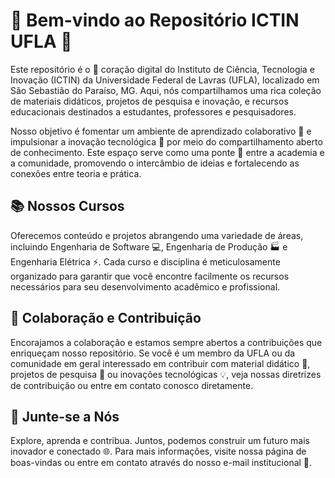 # 🚀 Bem-vindo ao Repositório ICTIN UFLA 🚀

Este repositório é o 💖 coração digital do Instituto de Ciência, Tecnologia e Inovação (ICTIN) da Universidade Federal de Lavras (UFLA), localizado em São Sebastião do Paraíso, MG. Aqui, nós compartilhamos uma rica coleção de materiais didáticos, projetos de pesquisa e inovação, e recursos educacionais destinados a estudantes, professores e pesquisadores.

Nosso objetivo é fomentar um ambiente de aprendizado colaborativo 🤝 e impulsionar a inovação tecnológica 🌟 por meio do compartilhamento aberto de conhecimento. Este espaço serve como uma ponte 🌉 entre a academia e a comunidade, promovendo o intercâmbio de ideias e fortalecendo as conexões entre teoria e prática.

## 📚 Nossos Cursos

Oferecemos conteúdo e projetos abrangendo uma variedade de áreas, incluindo Engenharia de Software 💻, Engenharia de Produção 🏭 e Engenharia Elétrica ⚡. Cada curso e disciplina é meticulosamente organizado para garantir que você encontre facilmente os recursos necessários para seu desenvolvimento acadêmico e profissional.

## 👥 Colaboração e Contribuição

Encorajamos a colaboração e estamos sempre abertos a contribuições que enriqueçam nosso repositório. Se você é um membro da UFLA ou da comunidade em geral interessado em contribuir com material didático 📝, projetos de pesquisa 🧪 ou inovações tecnológicas 💡, veja nossas diretrizes de contribuição ou entre em contato conosco diretamente.

## 🌟 Junte-se a Nós

Explore, aprenda e contribua. Juntos, podemos construir um futuro mais inovador e conectado 🌐. Para mais informações, visite nossa página de boas-vindas ou entre em contato através do nosso e-mail institucional 📧.
